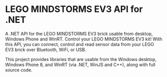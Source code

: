 # LEGO MINDSTORMS EV3 API for .NET

A .NET API for the LEGO MINDSTORMS EV3 brick usable from desktop, Windows Phone and WinRT.  Control your LEGO MINDSTORMS EV3 kit! With this API, you can connect, control and read sensor data from your LEGO EV3 brick over Bluetooth, WiFi, or USB. 

This project provides libraries that are usable from the Windows desktop, Windows Phone 8, and WinRT (via .NET, WinJS and C++), along with full source code.
